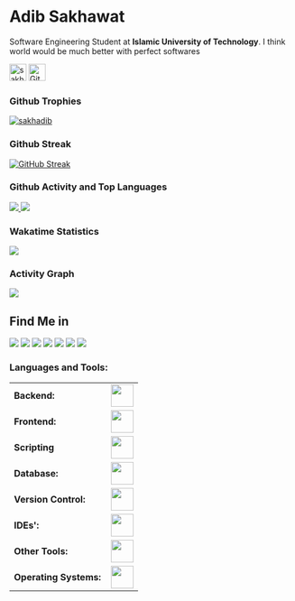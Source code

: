 <h1>Adib Sakhawat</h1>
<p>Software Engineering Student at <b>Islamic University of Technology</b>. I think world would be much better with perfect softwares</p>
<p>
  <img src="https://komarev.com/ghpvc/?username=sakhadib&label=Profile%20views&color=bd93f9&style=flat-square" alt="sakhadib" style="height:30px;"/> 
  <img alt="GitHub User's stars" src="https://img.shields.io/github/stars/sakhadib?style=flat-square" style="height:30px;">
</p>


<h3>Github Trophies</h3>
<p> 
  <a href="https://github.com/ryo-ma/github-profile-trophy">
    <img src="https://github-profile-trophy.vercel.app/?username=sakhadib&row=1&column=8&margin-w=15&margin-h=15&theme=dracula&no-frame=true" alt="sakhadib" />
  </a>
</p>

<h3>Github Streak</h3>
<p>
<a href="https://sakhawatadib.com">
  <img src="https://github-readme-streak-stats.herokuapp.com?user=sakhadib&theme=dracula&hide_border=true&border_radius=5.6" alt="GitHub Streak" />
</a>
</p>


<h3>Github Activity and Top Languages</h3>
  <p>
    <a href="https://sakhawatadib.com">
      <img src="https://github-readme-stats.vercel.app/api?username=sakhadib&show_icons=true&theme=dracula&hide_border=true&card_width=350&border_radius=5.6" />
      <img src="https://github-readme-stats.vercel.app/api/top-langs/?username=sakhadib&theme=dracula&hide=jupyter%20notebook&hide_border=true&border_radius=5.6&langs_count=8&layout=compact&card_width=350" />
    </a>
  </p>


<h3>Wakatime Statistics</h3>
  <p>
    <a >
      <img src="https://github-readme-stats.vercel.app/api/wakatime?username=sakhadib&layout=compact&theme=dracula&hide_border=true&border_radius=5.6&card_width=700" />
    </a>
  </p>


<h3>Activity Graph</h3>
<img src="https://github-readme-activity-graph.vercel.app/graph?username=sakhadib&area=true&hide_border=true&theme=dracula&days=30&radius=5.6" />





<h2 align="left">Find Me in</h2>
<p align="left">
<a href="https://kaggle.com/sakhadib"><img src="https://img.shields.io/badge/Kaggle-0077B5?style=for-the-badge&logo=kaggle&logoColor=white" /></a>
<a href="https://codeforces.com/profile/sakhadib"><img src="https://img.shields.io/badge/Codeforces-445f9d?style=for-the-badge&logo=Codeforces&logoColor=white" /></a>
<a href="https://leetcode.com/sakhadib"><img src="https://img.shields.io/badge/-LeetCode-FFA116?style=for-the-badge&logo=LeetCode&logoColor=black" /></a>
<a href="https://linkedin.com/sakhadib"><img src="https://img.shields.io/badge/LinkedIn-0077B5?style=for-the-badge&logo=linkedin&logoColor=white" /></a>
<a href="https://facebook.com/adib.sakhawat"><img src="https://img.shields.io/badge/Facebook-1877F2?style=for-the-badge&logo=facebook&logoColor=white" /></a>
<a href="https://www.instagram.com/adib_sakhawat/"><img src="https://img.shields.io/badge/Instagram-E4405F?style=for-the-badge&logo=instagram&logoColor=white" /></a>
<a href="https://youtube.com/@sakhadib"><img src="https://img.shields.io/badge/YouTube-FF0000?style=for-the-badge&logo=youtube&logoColor=white" /></a>
</p>



<h3 align="left">Languages and Tools:</h3>
<table>
    <tr>
        <td style="font-weight: bold; padding-right: 10px; vertical-align: center; border: none;">Backend:</td>
        <td><img height="40" src="https://skillicons.dev/icons?i=php,java,cs,net,python,laravel,django,nodejs,express,vite,postman"/></td>
    </tr>
    <tr>
        <td style="font-weight: bold; padding-right: 10px; vertical-align: center;">Frontend:</td>
        <td><img height="40" src="https://skillicons.dev/icons?i=react,mui,bootstrap,html,css,sass,js,ts,figma,ai,xd"/></td>
    </tr>
    <tr>
        <td style="font-weight: bold; padding-right: 10px; vertical-align: center;">Scripting</td>
        <td><img height="40" src="https://skillicons.dev/icons?i=c,cpp,java,cs,python,php,go,ts,js,latex,r"/></td>
    </tr>
    <tr>
        <td style="font-weight: bold; padding-right: 10px; vertical-align: center; border: none;">Database:</td>
        <td><img height="40" src="https://skillicons.dev/icons?i=mysql,postgresql,mongodb,graphql"/></td>
    </tr>
    <tr>
        <td style="font-weight: bold; padding-right: 10px; vertical-align: center; border: none;">Version Control:</td>
        <td><img height="40" src="https://skillicons.dev/icons?i=git,github"/></td>
    </tr>
    <tr>
        <td style="font-weight: bold; padding-right: 10px; vertical-align: center; border: none;">IDEs':</td>
        <td><img height="40" src="https://skillicons.dev/icons?i=vscode,idea,rider,visualstudio,phpstorm,sublime,atom,clion"/></td>
    </tr>
    <tr>
        <td style="font-weight: bold; padding-right: 10px; vertical-align: center; border: none;">Other Tools:</td>
        <td><img height="40" src="https://skillicons.dev/icons?i=bash,wordpress"/></td>
    </tr>
    <tr>
        <td style="font-weight: bold; padding-right: 10px; vertical-align: center; border: none;">Operating Systems:</td>
        <td><img height="40" src="https://skillicons.dev/icons?i=windows,ubuntu,debian,kali"/></td>
    </tr>
</table>



